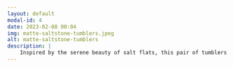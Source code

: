 ```yaml
---
layout: default
modal-id: 4
date: 2023-02-08 00:04
img: matte-saltstone-tumblers.jpeg
alt: matte-saltstone-tumblers
description: |
    Inspired by the serene beauty of salt flats, this pair of tumblers boasts a matte saltstone finish that mirrors the subtle textures and hues of these natural wonders. Their sleek, contemporary design invites a moment of reflection, evoking the tranquil expansiveness of untouched landscapes with every use.
---
```

